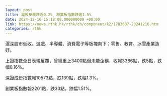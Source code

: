```yaml
---
layout: post
title: 滬股反覆跌近0.2%　創業板指數跌逾1.5%
date: 2024-12-16 15:18:08.000000000 +08:00
link: https://news.rthk.hk/rthk/ch/component/k2/1783687-20241216.htm
categories: rthk
---
```


滬深股市低收。遊戲、半導體、消費電子等板塊向下；零售、教育、冰雪產業造好。

上證指數全日表現反覆，曾經重上3400點但未能企穩，收報3386點，跌5點，跌幅0.16%。

深證成份指數報10573點，跌139點，跌幅1.3%。

創業板指數報2201點，跌33點，跌幅1.51%。
